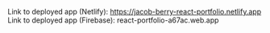 Link to deployed app (Netlify): https://jacob-berry-react-portfolio.netlify.app
Link to deployed app (Firebase): react-portfolio-a67ac.web.app

